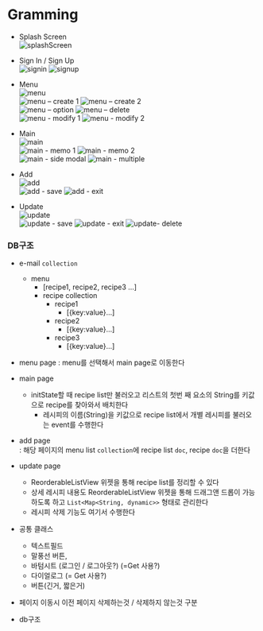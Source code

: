 # Gramming

- Splash Screen  
![splashScreen](https://user-images.githubusercontent.com/81023768/208288586-4ad0593c-51e5-4792-84a0-776ae3b231cb.png)  

- Sign In / Sign Up  
![signin](https://user-images.githubusercontent.com/81023768/208288596-269e2d7d-0fe4-4e7b-9297-46e6eb86ef21.png)
![signup](https://user-images.githubusercontent.com/81023768/208288597-5bd568ad-d1ca-4710-8fcb-ff6ed880d895.png)  

- Menu  
![menu](https://user-images.githubusercontent.com/81023768/208288602-f8d80177-73e1-4103-9dad-8ba06bc4f08d.png)  
![menu – create 1](https://user-images.githubusercontent.com/81023768/208288608-b7b844a1-0879-47c3-bdf7-d7a115c3d83d.png)
![menu – create 2](https://user-images.githubusercontent.com/81023768/208288609-0c69b2c9-a1fe-46da-8129-e6e90b87bebf.png)  
![menu – option](https://user-images.githubusercontent.com/81023768/208288620-ae6b2971-77a0-43ce-a8c5-e52aced94b20.png)
![menu – delete](https://user-images.githubusercontent.com/81023768/208288621-d9507b5d-4f79-42d2-8a59-9168496b0954.png)  
![menu - modify 1](https://user-images.githubusercontent.com/81023768/208288624-e4c1b8c8-699f-4395-9384-ce628d19ace5.png)
![menu - modify 2](https://user-images.githubusercontent.com/81023768/208288625-c2de0167-f1ba-469a-b18b-407d57f52296.png)  

- Main  
![main](https://user-images.githubusercontent.com/81023768/208288631-d15d69ca-2458-433d-994f-b614b6469c43.png)  
![main - memo 1](https://user-images.githubusercontent.com/81023768/208288637-21a9c3eb-b9e0-4559-82ff-2b3f81f9905e.png)
![main - memo 2](https://user-images.githubusercontent.com/81023768/208288638-1849c3c8-5022-4c3b-84c7-7a29d67e2ec6.png)  
![main - side modal](https://user-images.githubusercontent.com/81023768/208288783-804cc705-bcd3-429d-bcac-2c48e87b8273.png)
![main - multiple](https://user-images.githubusercontent.com/81023768/208288645-3e89dafb-ff04-43a8-be98-6d4e50c3feac.png)  

- Add  
![add](https://user-images.githubusercontent.com/81023768/208288657-0574444b-c6db-4073-a514-a2711c52edbb.png)  
![add - save](https://user-images.githubusercontent.com/81023768/208288664-77d5fce1-9e8b-4fa6-8f81-efce99283bcf.png)
![add - exit](https://user-images.githubusercontent.com/81023768/208288666-66ba44c1-b7d9-488a-a31c-1b6df874f7a4.png)

- Update  
![update](https://user-images.githubusercontent.com/81023768/208288673-3226095c-6575-4606-a07a-b95e241b476a.png)  
![update - save](https://user-images.githubusercontent.com/81023768/208288697-e4c3e3cb-3f4d-4dbc-9243-165465e18b5c.png)
![update - exit](https://user-images.githubusercontent.com/81023768/208288699-9e5ab955-5b47-4fcc-bd8b-53bea5e4c786.png)
![update- delete](https://user-images.githubusercontent.com/81023768/208288700-f243e56b-eb26-4e1c-9658-6d28d3923f4e.png)




  

### DB구조

- e-mail `collection`
	- menu 
		- [recipe1, recipe2, recipe3 ...]
		- recipe collection
			- recipe1
				- [{key:value}...]
			- recipe2
				- [{key:value}...]
			- recipe3
				- [{key:value}...]
- menu page
: menu를 선택해서 main page로 이동한다

- main page
  - initState할 때 recipe list만 불러오고 리스트의 첫번 째 요소의 String를 키값으로 recipe를 찾아와서 배치한다
	- 레시피의 이름(String)을 키값으로 recipe list에서 개별 레시피를 불러오는 event를 수행한다

- add page  
: 해당 페이지의 menu list `collection`에 recipe list `doc`, recipe `doc`을 더한다

- update page  
	- ReorderableListView 위젯을 통해 recipe list를 정리할 수 있다
	- 상세 레시피 내용도 ReorderableListView 위젯을 통해 드래그앤 드롭이 가능하도록 하고 `List<Map<String, dynamic>>` 형태로  관리한다
	- 레시피 삭제 기능도 여기서 수행한다


- 공통 클래스 
	- 텍스트필드
	- 말풍선 버튼, 
	- 바텀시트 (로그인 / 로그아웃?) (=Get 사용?)
	- 다이얼로그 (= Get 사용?) 
	- 버튼(긴거, 짧은거)
- 페이지 이동시 이전 페이지 삭제하는것 / 삭제하지 않는것 구분

- db구조 
